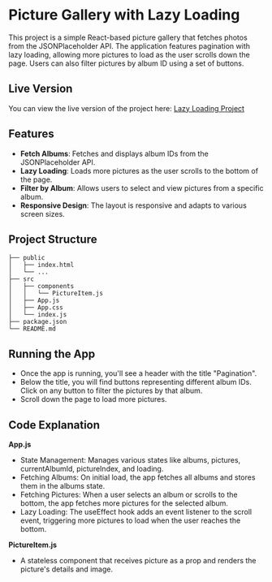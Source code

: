 # Picture Gallery with Lazy Loading

This project is a simple React-based picture gallery that fetches photos from the JSONPlaceholder API. The application features pagination with lazy loading, allowing more pictures to load as the user scrolls down the page. Users can also filter pictures by album ID using a set of buttons.

## Live Version

You can view the live version of the project here: [Lazy Loading Project](https://dmytrokorobko.github.io/Lazy-Loading/)

## Features

- **Fetch Albums**: Fetches and displays album IDs from the JSONPlaceholder API.
- **Lazy Loading**: Loads more pictures as the user scrolls to the bottom of the page.
- **Filter by Album**: Allows users to select and view pictures from a specific album.
- **Responsive Design**: The layout is responsive and adapts to various screen sizes.

## Project Structure

```plaintext
├── public
│   ├── index.html
│   └── ...
├── src
│   ├── components
│   │   └── PictureItem.js
│   ├── App.js
│   ├── App.css
│   └── index.js
├── package.json
└── README.md
```

## Running the App

- Once the app is running, you'll see a header with the title "Pagination".
- Below the title, you will find buttons representing different album IDs. Click on any button to filter the pictures by that album.
- Scroll down the page to load more pictures.

## Code Explanation
**App.js**
- State Management: Manages various states like albums, pictures, currentAlbumId, pictureIndex, and loading.
- Fetching Albums: On initial load, the app fetches all albums and stores them in the albums state.
- Fetching Pictures: When a user selects an album or scrolls to the bottom, the app fetches more pictures for the selected album.
- Lazy Loading: The useEffect hook adds an event listener to the scroll event, triggering more pictures to load when the user reaches the bottom.

**PictureItem.js**
- A stateless component that receives picture as a prop and renders the picture's details and image.